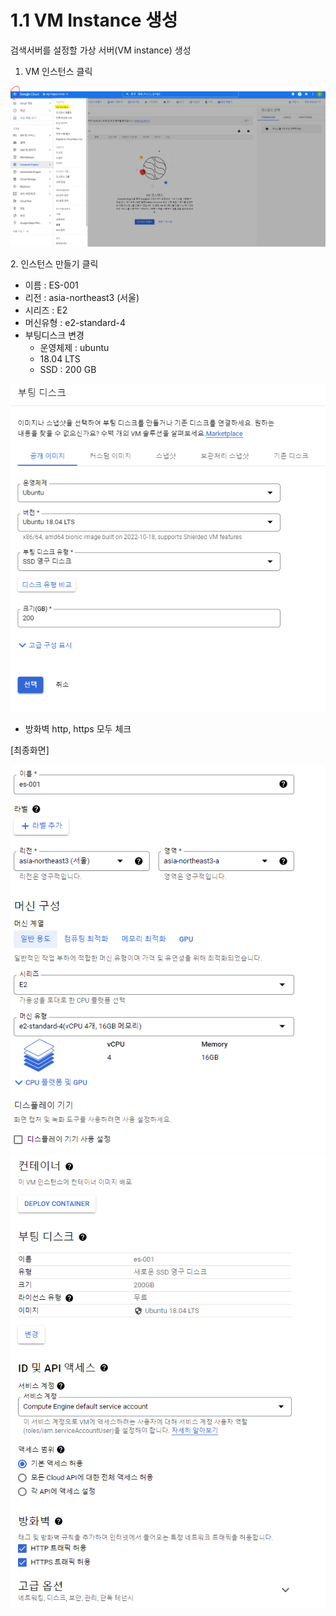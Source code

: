 # 1.1 VM Instance 생성

검색서버를 설정할 가상 서버(VM instance) 생성

1. VM 인스턴스 클릭

![](<../.gitbook/assets/image (30).png>)

2\. 인스턴스 만들기 클릭

* 이름 : ES-001
* 리전 : asia-northeast3 (서울)
* 시리즈 : E2
* 머신유형 : e2-standard-4
* 부팅디스크 변경
  * 운영체제 : ubuntu
  * 18.04 LTS
  * SSD : 200 GB

![](<../.gitbook/assets/image (32).png>)

* 방화벽 http, https 모두 체크

\[최종화면]



![](../.gitbook/assets/image.png)![](<../.gitbook/assets/image (15).png>)
